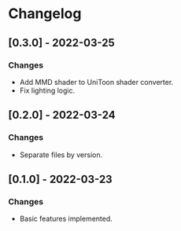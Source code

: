 # Changelog

## [0.3.0] - 2022-03-25
### Changes
- Add MMD shader to UniToon shader converter.
- Fix lighting logic.

## [0.2.0] - 2022-03-24
### Changes
- Separate files by version.

## [0.1.0] - 2022-03-23
### Changes
- Basic features implemented.